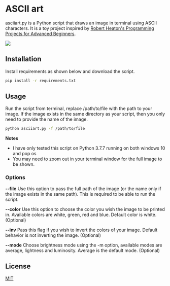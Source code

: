# ASCII art

asciiart.py is a Python script that draws an image in terminal using ASCII characters. It is a toy project inspired by [Robert Heaton's Programming Projects for Advanced Beginners](https://robertheaton.com/2018/12/08/programming-projects-for-advanced-beginners/).

![](https://github.com/yusuf-madkour/toy-projects/blob/master/1-%20ASCII%20art/demo.gif)

## Installation

Install requirements as shown below and download the script.

```bash
pip install -r requirements.txt
```

## Usage

Run the script from terminal, replace /path/to/file with the path to your image. If the image exists in the same directory as your script, then you only need to provide the name of the image.

```bash
python asciiart.py -f /path/to/file
```
**Notes**

- I have only tested this script on Python 3.7.7 running on both windows 10 and pop os
- You may need to zoom out in your terminal window for the full image to be shown.
### Options

**--file**
Use this option to pass the full path of the image (or the name only if the image exists in the same path). This is required to be able to run the script.

**--color**
Use this option to choose the color you wish the image to be printed in. Available colors are white, green, red and blue. Default color is white. (Optional)

**--inv**
Pass this flag if you wish to invert the colors of your image. Default behavior is not inverting the image. (Optional)

**--mode**
Choose brightness mode using the -m option, available modes are average, lightness and luminosity. Average is the default mode. (Optional)

## License

[MIT](https://choosealicense.com/licenses/mit/)

